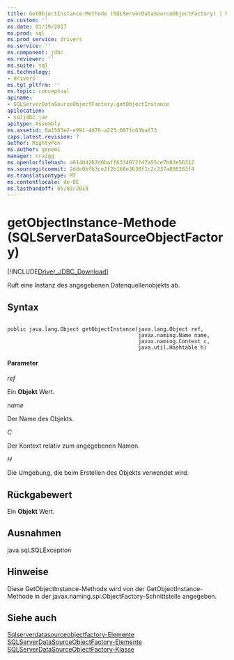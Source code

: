 ```yaml
---
title: GetObjectInstance-Methode (SQLServerDataSourceObjectFactory) | Microsoft Docs
ms.custom: ''
ms.date: 01/19/2017
ms.prod: sql
ms.prod_service: drivers
ms.service: ''
ms.component: jdbc
ms.reviewer: ''
ms.suite: sql
ms.technology:
- drivers
ms.tgt_pltfrm: ''
ms.topic: conceptual
apiname:
- SQLServerDataSourceObjectFactory.getObjectInstance
apilocation:
- sqljdbc.jar
apitype: Assembly
ms.assetid: 0a1503e2-e991-4d70-a223-087fc63baf73
caps.latest.revision: 7
author: MightyPen
ms.author: genemi
manager: craigg
ms.openlocfilehash: a6140d267d0baff6334072fd7a55ce7b03e56312
ms.sourcegitcommit: 2ddc0bfb3ce2f2b160e3638f1c2c237a898263f4
ms.translationtype: MT
ms.contentlocale: de-DE
ms.lasthandoff: 05/03/2018
---
```

# <a name="getobjectinstance-method-sqlserverdatasourceobjectfactory"></a>getObjectInstance-Methode (SQLServerDataSourceObjectFactory)
[!INCLUDE[Driver_JDBC_Download](../../../includes/driver_jdbc_download.md)]

  Ruft eine Instanz des angegebenen Datenquellenobjekts ab.  
  
## <a name="syntax"></a>Syntax  
  
```  
  
public java.lang.Object getObjectInstance(java.lang.Object ref,  
                                          javax.naming.Name name,  
                                          javax.naming.Context c,  
                                          java.util.Hashtable h)  
```  
  
#### <a name="parameters"></a>Parameter  
 *ref*  
  
 Ein **Objekt** Wert.  
  
 *name*  
  
 Der Name des Objekts.  
  
 *C*  
  
 Der Kontext relativ zum angegebenen Namen.  
  
 *H*  
  
 Die Umgebung, die beim Erstellen des Objekts verwendet wird.  
  
## <a name="return-value"></a>Rückgabewert  
 Ein **Objekt** Wert.  
  
## <a name="exceptions"></a>Ausnahmen  
 java.sql.SQLException  
  
## <a name="remarks"></a>Hinweise  
 Diese GetObjectInstance-Methode wird von der GetObjectInstance-Methode in der javax.naming.spi.ObjectFactory-Schnittstelle angegeben.  
  
## <a name="see-also"></a>Siehe auch  
 [Sqlserverdatasourceobjectfactory-Elemente](../../../connect/jdbc/reference/sqlserverdatasourceobjectfactory-methods.md)   
 [SQLServerDataSourceObjectFactory-Elemente](../../../connect/jdbc/reference/sqlserverdatasourceobjectfactory-members.md)   
 [SQLServerDataSourceObjectFactory-Klasse](../../../connect/jdbc/reference/sqlserverdatasourceobjectfactory-class.md)  
  
  
